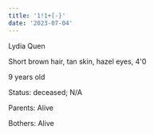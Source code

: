 ```yaml
---
title: '1!1+[-}'
date: '2023-07-04'
---
```


 Lydia Quen

Short brown hair, tan skin, hazel eyes, 4'0

9 years old

Status: deceased; N/A

Parents: Alive 

Bothers: Alive




